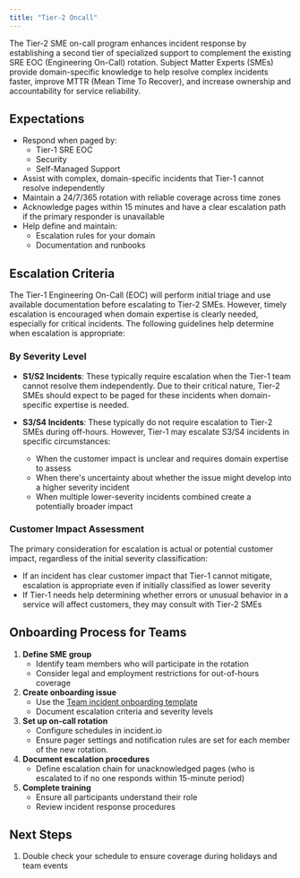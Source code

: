 ```yaml
---
title: "Tier-2 Oncall"
---
```

The Tier-2 SME on-call program enhances incident response by establishing a second tier of specialized support to complement the existing SRE EOC (Engineering On-Call) rotation. Subject Matter Experts (SMEs) provide domain-specific knowledge to help resolve complex incidents faster, improve MTTR (Mean Time To Recover), and increase ownership and accountability for service reliability.

## Expectations

- Respond when paged by:
  - Tier-1 SRE EOC
  - Security
  - Self-Managed Support
- Assist with complex, domain-specific incidents that Tier-1 cannot resolve independently
- Maintain a 24/7/365 rotation with reliable coverage across time zones
- Acknowledge pages within 15 minutes and have a clear escalation path if the primary responder is unavailable
- Help define and maintain:
  - Escalation rules for your domain
  - Documentation and runbooks

## Escalation Criteria

The Tier-1 Engineering On-Call (EOC) will perform initial triage and use available documentation before escalating to Tier-2 SMEs. However, timely escalation is encouraged when domain expertise is clearly needed, especially for critical incidents. The following guidelines help determine when escalation is appropriate:

### By Severity Level

- **S1/S2 Incidents**: These typically require escalation when the Tier-1 team cannot resolve them independently. Due to their critical nature, Tier-2 SMEs should expect to be paged for these incidents when domain-specific expertise is needed.

- **S3/S4 Incidents**: These typically do not require escalation to Tier-2 SMEs during off-hours. However, Tier-1 may escalate S3/S4 incidents in specific circumstances:
  - When the customer impact is unclear and requires domain expertise to assess
  - When there's uncertainty about whether the issue might develop into a higher severity incident
  - When multiple lower-severity incidents combined create a potentially broader impact

### Customer Impact Assessment

The primary consideration for escalation is actual or potential customer impact, regardless of the initial severity classification:

- If an incident has clear customer impact that Tier-1 cannot mitigate, escalation is appropriate even if initially classified as lower severity
- If Tier-1 needs help determining whether errors or unusual behavior in a service will affect customers, they may consult with Tier-2 SMEs

## Onboarding Process for Teams

1. **Define SME group**
   - Identify team members who will participate in the rotation
   - Consider legal and employment restrictions for out-of-hours coverage
2. **Create onboarding issue**
   - Use the [Team incident onboarding template](https://gitlab.com/gitlab-com/gl-infra/production-engineering/-/issues/new?description_template=team-incident-onboarding)
   - Document escalation criteria and severity levels
3. **Set up on-call rotation**
   - Configure schedules in incident.io
   - Ensure pager settings and notification rules are set for each member of the new rotation.
4. **Document escalation procedures**
   - Define escalation chain for unacknowledged pages (who is escalated to if no one responds within 15-minute period)
5. **Complete training**
   - Ensure all participants understand their role
   - Review incident response procedures

## Next Steps

1. Double check your schedule to ensure coverage during holidays and team events
